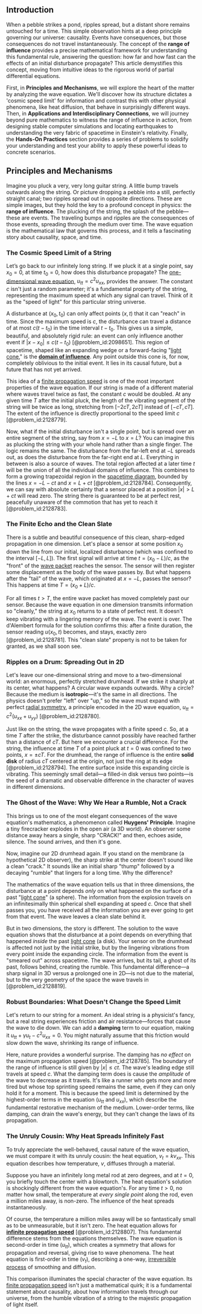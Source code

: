 ## Introduction
When a pebble strikes a pond, ripples spread, but a distant shore remains untouched for a time. This simple observation hints at a deep principle governing our universe: causality. Events have consequences, but those consequences do not travel instantaneously. The concept of the **range of influence** provides a precise mathematical framework for understanding this fundamental rule, answering the question: how far and how fast can the effects of an initial disturbance propagate? This article demystifies this concept, moving from intuitive ideas to the rigorous world of partial differential equations.

First, in **Principles and Mechanisms**, we will explore the heart of the matter by analyzing the wave equation. We'll discover how its structure dictates a 'cosmic speed limit' for information and contrast this with other physical phenomena, like heat diffusion, that behave in surprisingly different ways. Then, in **Applications and Interdisciplinary Connections**, we will journey beyond pure mathematics to witness the range of influence in action, from designing stable computer simulations and locating earthquakes to understanding the very fabric of spacetime in Einstein's relativity. Finally, the **Hands-On Practices** section provides a series of problems to solidify your understanding and test your ability to apply these powerful ideas to concrete scenarios.

## Principles and Mechanisms

Imagine you pluck a very, very long guitar string. A little bump travels outwards along the string. Or picture dropping a pebble into a still, perfectly straight canal; two ripples spread out in opposite directions. These are simple images, but they hold the key to a profound concept in physics: the **range of influence**. The plucking of the string, the splash of the pebble—these are events. The traveling bumps and ripples are the consequences of those events, spreading through the medium over time. The wave equation is the mathematical law that governs this process, and it tells a fascinating story about causality, space, and time.

### The Cosmic Speed Limit of a String

Let’s go back to our infinitely long string. If we pluck it at a single point, say $x_0=0$, at time $t_0=0$, how does this disturbance propagate? The [one-dimensional wave equation](@article_id:164330), $u_{tt} = c^2 u_{xx}$, provides the answer. The constant $c$ isn't just a random parameter; it's a fundamental property of the string, representing the maximum speed at which any signal can travel. Think of it as the "speed of light" for this particular string universe.

A disturbance at $(x_0, t_0)$ can only affect points $(x, t)$ that it can "reach" in time. Since the maximum speed is $c$, the disturbance can travel a distance of at most $c(t-t_0)$ in the time interval $t-t_0$. This gives us a simple, beautiful, and absolutely rigid rule: an event can only influence another event if $|x - x_0| \le c(t - t_0)$ [@problem_id:2098651]. This region of spacetime, shaped like an expanding wedge or a forward-facing "[light cone](@article_id:157173)," is the **[domain of influence](@article_id:174804)**. Any point outside this cone is, for now, completely oblivious to the initial event. It lies in its causal future, but a future that has not yet arrived.

This idea of a [finite propagation speed](@article_id:163314) is one of the most important properties of the wave equation. If our string is made of a different material where waves travel twice as fast, the constant $c$ would be doubled. At any given time $T$ after the initial pluck, the length of the vibrating segment of the string will be twice as long, stretching from $[-2cT, 2cT]$ instead of $[-cT, cT]$. The extent of the influence is directly proportional to the speed limit $c$ [@problem_id:2128779].

Now, what if the initial disturbance isn't a single point, but is spread over an entire segment of the string, say from $x = -L$ to $x = L$? You can imagine this as plucking the string with your whole hand rather than a single finger. The logic remains the same. The disturbance from the far-left end at $-L$ spreads out, as does the disturbance from the far-right end at $L$. Everything in between is also a source of waves. The total region affected at a later time $t$ will be the union of all the individual domains of influence. This combines to form a growing trapezoidal region in the [spacetime diagram](@article_id:200894), bounded by the lines $x = -L - ct$ and $x = L + ct$ [@problem_id:2128784]. Consequently, we can say with absolute certainty that a sensor placed at a position $|x| > L+ct$ will read zero. The string there is guaranteed to be at perfect rest, peacefully unaware of the commotion that has yet to reach it [@problem_id:2128783].

### The Finite Echo and the Clean Slate

There is a subtle and beautiful consequence of this clean, sharp-edged propagation in one dimension. Let's place a sensor at some position $x_0$ down the line from our initial, localized disturbance (which was confined to the interval $[-L, L]$). The first signal will arrive at time $t = (x_0 - L)/c$, as the "front" of the [wave packet](@article_id:143942) reaches the sensor. The sensor will then register some displacement as the body of the wave passes by. But what happens after the "tail" of the wave, which originated at $x = -L$, passes the sensor? This happens at time $T = (x_0 + L)/c$.

For all times $t > T$, the entire wave packet has moved completely past our sensor. Because the wave equation in one dimension transmits information so "cleanly," the string at $x_0$ returns to a state of perfect rest. It doesn't keep vibrating with a lingering memory of the wave. The event is over. The d'Alembert formula for the solution confirms this: after a finite duration, the sensor reading $u(x_0, t)$ becomes, and stays, exactly zero [@problem_id:2128781]. This "clean slate" property is not to be taken for granted, as we shall soon see.

### Ripples on a Drum: Spreading Out in 2D

Let's leave our one-dimensional string and move to a two-dimensional world: an enormous, perfectly stretched drumhead. If we strike it sharply at its center, what happens? A circular wave expands outwards. Why a circle? Because the medium is **isotropic**—it's the same in all directions. The physics doesn't prefer "left" over "up," so the wave must expand with perfect [radial symmetry](@article_id:141164), a principle encoded in the 2D wave equation, $u_{tt} = c^2 (u_{xx} + u_{yy})$ [@problem_id:2128780].

Just like on the string, the wave propagates with a finite speed $c$. So, at a time $T$ after the strike, the disturbance cannot possibly have reached farther than a distance of $cT$. But here we encounter a crucial difference. For the string, the influence at time $T$ of a point pluck at $t=0$ was confined to two points, $x = \pm cT$. For the drumhead, the range of influence is the entire **solid disk** of radius $cT$ centered at the origin, not just the ring at its edge [@problem_id:2128794]. The entire surface inside this expanding circle is vibrating. This seemingly small detail—a filled-in disk versus two points—is the seed of a dramatic and observable difference in the character of waves in different dimensions.

### The Ghost of the Wave: Why We Hear a Rumble, Not a Crack

This brings us to one of the most elegant consequences of the wave equation's mathematics, a phenomenon called **Huygens' Principle**. Imagine a tiny firecracker explodes in the open air (a 3D world). An observer some distance away hears a single, sharp "CRACK!" and then, echoes aside, silence. The sound arrives, and then it's gone.

Now, imagine our 2D drumhead again. If you stand on the membrane (a hypothetical 2D observer), the sharp strike at the center doesn't sound like a clean "crack." It sounds like an initial sharp "thump" followed by a decaying "rumble" that lingers for a long time. Why the difference?

The mathematics of the wave equation tells us that in three dimensions, the disturbance at a point depends *only* on what happened on the surface of a past "[light cone](@article_id:157173)" (a sphere). The information from the explosion travels on an infinitesimally thin spherical shell expanding at speed $c$. Once that shell passes you, you have received all the information you are ever going to get from that event. The wave leaves a clean slate behind it.

But in two dimensions, the story is different. The solution to the wave equation shows that the disturbance at a point depends on everything that happened *inside* the past [light cone](@article_id:157173) (a disk). Your sensor on the drumhead is affected not just by the initial strike, but by the lingering vibrations from every point inside the expanding circle. The information from the event is "smeared out" across spacetime. The wave arrives, but its tail, a ghost of its past, follows behind, creating the rumble. This fundamental difference—a sharp signal in 3D versus a prolonged one in 2D—is not due to the material, but to the very geometry of the space the wave travels in [@problem_id:2128819].

### Robust Boundaries: What Doesn't Change the Speed Limit

Let's return to our string for a moment. An ideal string is a physicist's fancy, but a real string experiences friction and air resistance—forces that cause the wave to die down. We can add a **damping** term to our equation, making it $u_{tt} + \gamma u_t - c^2 u_{xx} = 0$. You might naturally assume that this friction would slow down the wave, shrinking its range of influence.

Here, nature provides a wonderful surprise. The damping has *no effect* on the maximum propagation speed [@problem_id:2128785]. The boundary of the range of influence is still given by $|x| \le ct$. The wave's leading edge still travels at speed $c$. What the damping term does is cause the *amplitude* of the wave to decrease as it travels. It's like a runner who gets more and more tired but whose top sprinting speed remains the same, even if they can only hold it for a moment. This is because the speed limit is determined by the highest-order terms in the equation ($u_{tt}$ and $u_{xx}$), which describe the fundamental restorative mechanism of the medium. Lower-order terms, like damping, can drain the wave's energy, but they can't change the laws of its propagation.

### The Unruly Cousin: Why Heat Spreads Infinitely Fast

To truly appreciate the well-behaved, causal nature of the wave equation, we must compare it with its unruly cousin: the heat equation, $v_t = k v_{xx}$. This equation describes how temperature, $v$, diffuses through a material.

Suppose you have an infinitely long metal rod at zero degrees, and at $t=0$, you briefly touch the center with a blowtorch. The heat equation's solution is shockingly different from the wave equation's. For any time $t > 0$, no matter how small, the temperature at *every single point* along the rod, even a million miles away, is non-zero. The influence of the heat spreads instantaneously.

Of course, the temperature a million miles away will be so fantastically small as to be unmeasurable, but it isn't zero. The heat equation allows for **[infinite propagation speed](@article_id:177838)** [@problem_id:2128807]. This fundamental difference stems from the equations themselves. The wave equation is second-order in time ($u_{tt}$), which creates a symmetry that allows for propagation and reversal, giving rise to wave phenomena. The heat equation is first-order in time ($v_t$), describing a one-way, [irreversible process](@article_id:143841) of smoothing and diffusion.

This comparison illuminates the special character of the wave equation. Its [finite propagation speed](@article_id:163314) isn't just a mathematical quirk; it is a fundamental statement about causality, about how information travels through our universe, from the humble vibration of a string to the majestic propagation of light itself.